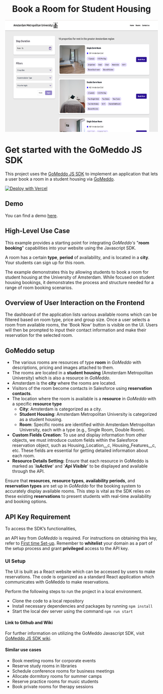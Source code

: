 <h1 align="center">Book a Room for Student Housing</h1>

<p align="center">
  <img src="./src/assets/dashboard.png" alt="Student Housing Dashboard" width="650" height="367">
</p>

# Get started with the GoMeddo JS SDK
This project uses the [GoMeddo JS SDK](https://github.com/gomeddo/js-sdk) to implement an application that lets a user book a room in a student housing via [GoMeddo](https://gomeddo.com).

[![Deploy with Vercel](https://vercel.com/button)](https://vercel.com/new/clone?s=https%3A%2F%2Fgithub.com%2Fgomeddo%2FGoMeddo-Activity-Scheduling-and-Registration&showOptionalTeamCreation=false)

## Demo

You can find a demo [here](https://gomeddo-activity-scheduling-and-registration.vercel.app/home).

## High-Level Use Case
This example provides a starting point for integrating *GoMeddo's* "**room booking**" capabilities into your website using the Javascript SDK.

A room has a certain **type**, **period** of availability, and is located in a **city**. Your students can sign up for this room.

The example demonstrates this by allowing students to book a room for student housing at the University of Amsterdam. While focused on student housing bookings, it demonstrates the process and structure needed for a range of room booking scenarios.

## Overview of User Interaction on the Frontend
The dashboard of the application lists various available rooms which can be filtered based on room type, price and group size. Once a user selects a room from available rooms, the 'Book Now' button is visible on the UI. Users will then be prompted to input their contact information and make their reservation for the selected room.

## GoMeddo setup

- The various rooms are resources of type **room** in *GoMeddo* with descriptions, pricing and images attached to them.
- The rooms are located in a **student housing** (Amsterdam Metropolitan University) which is also a resource in *GoMeddo*.
- Amsterdam is the **city** where the rooms are located.
- Visitors of the room become contacts in Salesforce using **reservation contacts**.
- The location where the room is available is a **resource** in *GoMeddo* with a specific **resource type**
  - **City**: Amsterdam is categorized as a city.
  - **Student Housing**: Amsterdam Metropolitan University is categorized as a student housing.
  - **Room**: Specific rooms are identified within Amsterdam Metropolitan University, each with a type (e.g., Single Room, Double Room).
- **Custom Fields Creation**: To use and display information from other objects, we must introduce custom fields within the Salesforce reservation object, such as Housing_Location__c, Housing_Features__c, etc. These fields are essential for getting detailed information about each room.
- **Resource Details Setting:** Ensure that each resource in GoMeddo is marked as '**_isActive_**' and '**_Api Visible_**' to be displayed and available through the API.

Ensure that **resources**, **resource types**, **availability periods**, and **reservation types** are set up in *GoMeddo* for the booking system to accurately display available rooms. This step is vital as the SDK relies on these existing **reservations** to present students with real-time availability and booking options.

## API Key Requirement

To access the SDK’s functionalities,

an API key from *GoMeddo* is required. For instructions on obtaining this key, refer to [First time Set-up](https://gomeddo.atlassian.net/wiki/spaces/WID/pages/3353837569/First+time+Set-up). Remember to **whitelist** your domain as a part of the setup process and grant **privileged** access to the API key.

### UI Setup

The UI is built as a React website which can be accessed by users to make reservations. The code is organized as a standard React application which communicates with GoMeddo to make reservations.

Perform the following steps to run the project in a local environment.

- Clone the code to a local repository
- Install necessary dependencies and packages by running `npm install`
- Start the local dev server using the command `npm run start`

#### Link to Github and Wiki
For further information on utilizing the GoMeddo Javascript SDK, visit [GoMeddo JS SDK wiki](https://github.com/GoMeddo/js-sdk/wiki).

#### Similar use cases
- Book meeting rooms for corporate events
- Reserve study rooms in libraries
- Schedule conference rooms for business meetings
- Allocate dormitory rooms for summer camps
- Reserve practice rooms for music students
- Book private rooms for therapy sessions